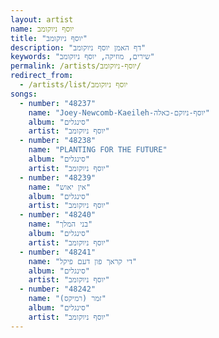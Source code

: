 ```yaml
---
layout: artist
name: יוסף ניוקומב
title: "יוסף ניוקומב"
description: "דף האמן יוסף ניוקומב"
keywords: "שירים, מוזיקה, יוסף ניוקומב"
permalink: /artists/יוסף-ניוקומב/
redirect_from:
  - /artists/list/יוסף ניוקומב
songs:
  - number: "48237"
    name: "Joey-Newcomb-Kaeileh-יוסף-ניוקם-כאלה"
    album: "סינגלים"
    artist: "יוסף ניוקומב"
  - number: "48238"
    name: "PLANTING FOR THE FUTURE"
    album: "סינגלים"
    artist: "יוסף ניוקומב"
  - number: "48239"
    name: "אין יאוש"
    album: "סינגלים"
    artist: "יוסף ניוקומב"
  - number: "48240"
    name: "בני המלך"
    album: "סינגלים"
    artist: "יוסף ניוקומב"
  - number: "48241"
    name: "די קראך פון דעם פיקל"
    album: "סינגלים"
    artist: "יוסף ניוקומב"
  - number: "48242"
    name: "זמר (רמיקס)"
    album: "סינגלים"
    artist: "יוסף ניוקומב"
---
```

